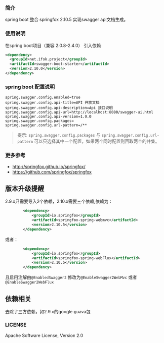 ### 简介
spring boot 整合 springfox 2.10.5 实现swagger api文档生成。
### 使用说明
在spring boot项目（兼容 2.0.8-2.4.0）
引入依赖
```xml
<dependency>
  <groupId>net.ifok.project</groupId>
  <artifactId>swagger-boot-starter</artifactId>
  <version>2.10.0</version>
</dependency>
```

### spring boot 配置说明
````properties
spring.swagger.config.enabled=true
spring.swagger.config.api-title=API 开放文档
spring.swagger.config.api-description=Api 接口说明
spring.swagger.config.api-url=http://localhost:8080/swagger-ui.html
spring.swagger.config.api-version=1.0.0
spring.swagger.config.packages=
spring.swagger.config.url-pattern=/**
````
> 提示: `spring.swagger.config.packages` 与 `spring.swagger.config.url-pattern` 可以只选择其中一个配置，如果两个同时配置则回取两个的并集。 

### 更多参考

- http://springfox.github.io/springfox/
- https://github.com/springfox/springfox

## 版本升级提醒
2.9.x只需要导入2个依赖，2.10.x需要三个依赖,依赖为：
```xml
        <dependency>
            <groupId>io.springfox</groupId>
            <artifactId>springfox-spring-webmvc</artifactId>
            <version>2.10.5</version>
        </dependency>
```
或者：
````xml
        <dependency>
            <groupId>io.springfox</groupId>
            <artifactId>springfox-spring-webFlux</artifactId>
            <version>2.10.5</version>
        </dependency>
````

且启用注解由`@EnabledSwagger2` 修改为`@EnableSwagger2WebMvc` 或者`@EnableSwagger2WebFlux`

## 依赖相关
去除了三方依赖，如2.9.x的google guava包
### LICENSE
Apache Software License, Version 2.0